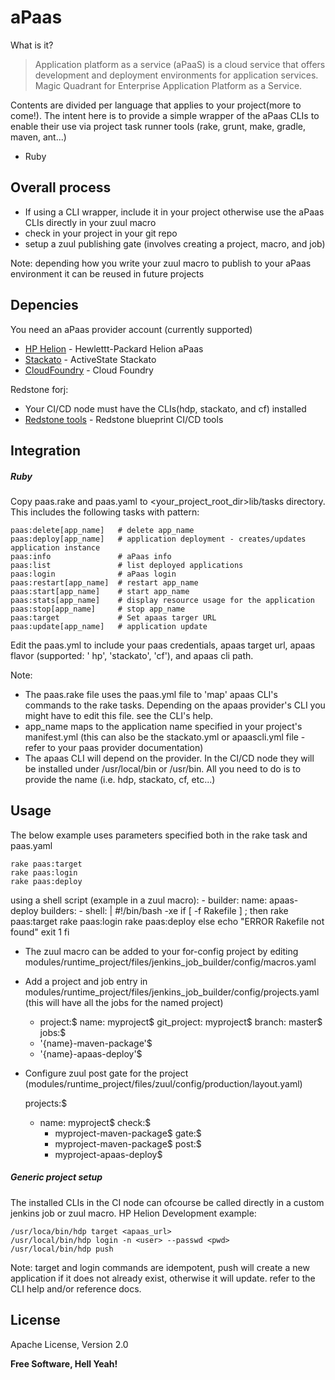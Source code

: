 aPaas
=========

What is it?
> Application platform as a service (aPaaS) is a cloud service that offers development and deployment
> environments for application services. Magic Quadrant for Enterprise Application Platform as a Service.

Contents are divided per language that applies to your project(more to come!). The intent here is to provide a simple wrapper of the aPaas CLIs to enable their use via project task runner tools (rake, grunt, make, gradle, maven, ant...)

  - Ruby


Overall process
----------
* If using a CLI wrapper, include it in your project otherwise use the aPaas CLIs directly in your zuul macro
* check in your project in your git repo
* setup a zuul publishing gate (involves creating a project, macro, and job)

Note: depending how you write your zuul macro to publish to your aPaas environment it can be reused in future projects

Depencies
-----------

You need an aPaas provider account (currently supported)

* [HP Helion] - Hewlettt-Packard Helion aPaas
* [Stackato] -  ActiveState Stackato
* [CloudFoundry] - Cloud Foundry

Redstone forj:
* Your CI/CD node must have the CLIs(hdp, stackato, and cf) installed
* [Redstone tools] - Redstone blueprint CI/CD tools

Integration
--------------

##### Ruby


  Copy paas.rake and paas.yaml to <your_project_root_dir>lib/tasks directory.  This includes the following tasks with pattern:

    paas:delete[app_name]   # delete app_name
    paas:deploy[app_name]   # application deployment - creates/updates application instance
    paas:info               # aPaas info
    paas:list               # list deployed applications
    paas:login              # aPaas login
    paas:restart[app_name]  # restart app_name
    paas:start[app_name]    # start app_name
    paas:stats[app_name]    # display resource usage for the application
    paas:stop[app_name]     # stop app_name
    paas:target             # Set apaas targer URL
    paas:update[app_name]   # application update


Edit the paas.yml to include your paas credentials, apaas target url, apaas flavor (supported: '
hp', 'stackato', 'cf'), and apaas cli path.

Note:
* The paas.rake file uses the paas.yml file to 'map' apaas CLI's commands to the rake tasks. Depending on the apaas provider's CLI you might have to edit this file. see the CLI's help.
* app_name  maps to the application name specified in your project's manifest.yml (this can also be the stackato.yml or apaascli.yml file - refer to your paas provider documentation)
* The apaas CLI will depend on the provider. In the CI/CD node they will be installed under /usr/local/bin or /usr/bin. All you need to do is to provide the name (i.e. hdp, stackato, cf, etc...)

Usage
-----
The below example uses parameters specified both in the rake task and paas.yaml

    rake paas:target
    rake paas:login
    rake paas:deploy

using a shell script (example in a zuul macro):
    - builder:
      name: apaas-deploy
      builders:
        - shell: |
            #!/bin/bash -xe
            if [ -f Rakefile ] ; then
                rake paas:target
                rake paas:login
                rake paas:deploy
            else
                echo "ERROR Rakefile not found"
                exit 1
            fi

* The zuul macro can be added to your for-config project by editing modules/runtime_project/files/jenkins_job_builder/config/macros.yaml
* Add a project and job entry in modules/runtime_project/files/jenkins_job_builder/config/projects.yaml (this will have all the jobs for the named project)


    - project:$
    name: myproject$
    git_project: myproject$
    branch: master$
    jobs:$
     - '{name}-maven-package'$
     - '{name}-apaas-deploy'$

* Configure zuul post gate for the project (modules/runtime_project/files/zuul/config/production/layout.yaml)


    projects:$
    - name: myproject$
    check:$
      - myproject-maven-package$
    gate:$
      - myproject-maven-package$
    post:$
      - myproject-apaas-deploy$


##### Generic project setup
The installed CLIs in the CI node can ofcourse be called directly in a custom jenkins job or zuul macro. HP Helion Development example:


    /usr/loca/bin/hdp target <apaas_url>
    /usr/local/bin/hdp login -n <user> --passwd <pwd>
    /usr/local/bin/hdp push

Note: target and login commands are idempotent, push will create a new application if it does not already exist, otherwise it will update. refer to the CLI help and/or reference docs.

License
----

 Apache License, Version 2.0


**Free Software, Hell Yeah!**

[HP Helion]:https://docs.hpcloud.com/apaas/
[Stackato]:http://www.activestate.com/stackato
[CloudFoundry]:http://docs.cloudfoundry.org/
[Redstone Tools]:http://docs.forj.io/en/latest/user/kits/redstone.html#tools-and-features
